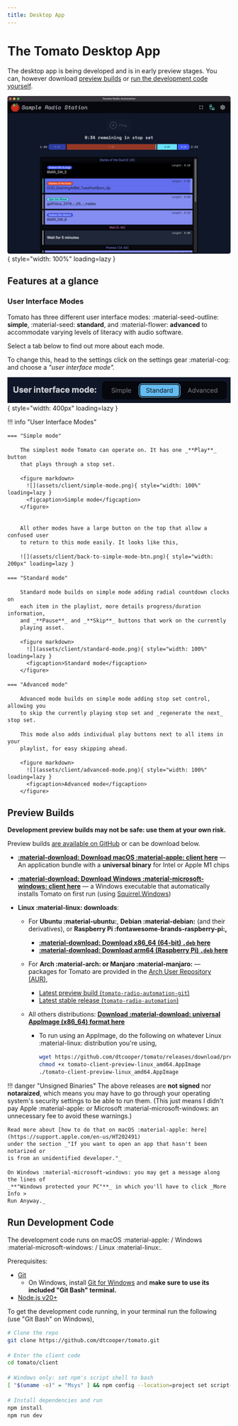 ```yaml
---
title: Desktop App
---
```


# The Tomato Desktop App

The desktop app is being developed and is in early preview stages. You can, however
download [preview builds](#preview-builds) or [run the development code yourself](#run-development-code).

![](assets/client/screenshot.png){ style="width: 100%" loading=lazy }

## Features at a glance

### User Interface Modes

Tomato has three different user interface modes: :material-seed-outline: **simple**,
:material-seed: **standard**, and :material-flower: **advanced** to accommodate varying
levels of literacy with audio software.

Select a tab below to find out more about each mode.

To change this, head to the settings click on the settings gear :material-cog:
and choose a _"user interface mode"._

![](assets/client/ui-mode-selector.png){ style="width: 400px" loading=lazy }

!!! info "User Interface Modes"

    === "Simple mode"

        The simplest mode Tomato can operate on. It has one _**Play**_ button
        that plays through a stop set.

        <figure markdown>
          ![](assets/client/simple-mode.png){ style="width: 100%" loading=lazy }
          <figcaption>Simple mode</figcaption>
        </figure>


        All other modes have a large button on the top that allow a confused user
        to return to this mode easily. It looks like this,

        ![](assets/client/back-to-simple-mode-btn.png){ style="width: 200px" loading=lazy }

    === "Standard mode"

        Standard mode builds on simple mode adding radial countdown clocks on
        each item in the playlist, more details progress/duration information,
        and _**Pause**_ and _**Skip**_ buttons that work on the currently
        playing asset.

        <figure markdown>
          ![](assets/client/standard-mode.png){ style="width: 100%" loading=lazy }
          <figcaption>Standard mode</figcaption>
        </figure>

    === "Advanced mode"

        Advanced mode builds on simple mode adding stop set control, allowing you
        to skip the currently playing stop set and _regenerate the next_ stop set.

        This mode also adds individual play buttons next to all items in your
        playlist, for easy skipping ahead.

        <figure markdown>
          ![](assets/client/advanced-mode.png){ style="width: 100%" loading=lazy }
          <figcaption>Advanced mode</figcaption>
        </figure>

## Preview Builds

**Development preview builds may not be safe: use them at your own risk.**

Preview builds
[are available on GitHub](https://github.com/dtcooper/tomato/releases/tag/preview-build)
or can be download below.

  * [**:material-download: Download macOS :material-apple: client here**](https://github.com/dtcooper/tomato/releases/download/preview-build/tomato-client-preview-macos.dmg)
    &mdash; An application bundle with a  **universal binary** for Intel or Apple M1 chips

  * [**:material-download: Download Windows :material-microsoft-windows: client here**](https://github.com/dtcooper/tomato/releases/download/preview-build/tomato-client-preview-windows.exe)
    &mdash; a Windows executable that automatically installs Tomato on first run (using
    [Squirrel.Windows](https://github.com/Squirrel/Squirrel.Windows))

  * **Linux :material-linux: downloads**:
      * For **Ubuntu :material-ubuntu:**, **Debian :material-debian:** (and their derivatives), or **Raspberry Pi :fontawesome-brands-raspberry-pi:,**
          * [**:material-download: Download x86_64 (64-bit) `.deb` here**](https://github.com/dtcooper/tomato/releases/download/preview-build/tomato-client-preview-linux_amd64.deb)
          * [**:material-download: Download arm64 (Raspberry Pi) `.deb` here**](https://github.com/dtcooper/tomato/releases/download/preview-build/tomato-client-preview-linux_arm64.deb)

      * For **Arch :material-arch: or Manjaro :material-manjaro:** &mdash; packages for Tomato are provided in the
        [Arch User Repository (AUR)](https://aur.archlinux.org/),
          * [Latest preview build (`tomato-radio-automation-git`)](https://aur.archlinux.org/packages/tomato-radio-automation-git)
          * [Latest stable release (`tomato-radio-automation`)](https://aur.archlinux.org/packages/tomato-radio-automation)

      * All others distributions: [**Download :material-download: universal AppImage (x86_64) format here**](https://github.com/dtcooper/tomato/releases/download/preview-build/tomato-client-preview-linux_amd64.AppImage)
          * To run using an AppImage, do the following on whatever Linux :material-linux: distribution
            you're using,

            ```bash
            wget https://github.com/dtcooper/tomato/releases/download/preview-build/tomato-client-preview-linux_amd64.AppImage
            chmod +x tomato-client-preview-linux_amd64.AppImage
            ./tomato-client-preview-linux_amd64.AppImage
            ```

!!! danger "Unsigned Binaries"
    The above releases are **not signed** nor **notaraized**, which means
    you may have to go through your operating system's security settings to be
    able to run them. (This just means I didn't pay Apple :material-apple: or
    Microsoft :material-microsoft-windows: an unnecessary fee to avoid these warnings.)

    Read more about [how to do that on macOS :material-apple: here](https://support.apple.com/en-us/HT202491)
    under the section _"If you want to open an app that hasn't been notarized or
    is from an unidentified developer."_

    On Windows :material-microsoft-windows: you may get a message along the lines of
    _**"Windows protected your PC"**_ in which you'll have to click _More Info >
    Run Anyway._

## Run Development Code

The development code runs on macOS :material-apple: / Windows :material-microsoft-windows: /
Linux :material-linux:.

Prerequisites:

  * [Git](https://git-scm.com/)
    * On Windows, install [Git for Windows](https://gitforwindows.org/) and
      **make sure to use its included "Git Bash" terminal.**
  * [Node.js v20+](https://nodejs.org/)

To get the development code running, in your terminal run the following (use
"Git Bash" on Windows),

```bash
# Clone the repo
git clone https://github.com/dtcooper/tomato.git

# Enter the client code
cd tomato/client

# Windows only: set npm's script shell to bash
[ "$(uname -o)" = "Msys" ] && npm config --location=project set script-shell $(which bash)

# Install dependencies and run
npm install
npm run dev
```
